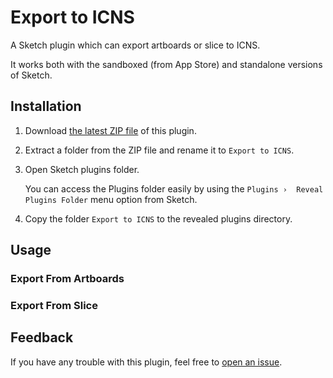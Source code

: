 Export to ICNS
==============

A Sketch plugin which can export artboards or slice to ICNS.

It works both with the sandboxed (from App Store) and standalone versions of Sketch.

Installation
------------

1. Download [the latest ZIP file][1] of this plugin.
2. Extract a folder from the ZIP file and rename it to `Export to ICNS`.
3. Open Sketch plugins folder.
   
   You can access the Plugins folder easily by using the `Plugins › 
   Reveal Plugins Folder` menu option from Sketch.
   
4. Copy the folder `Export to ICNS` to the revealed plugins directory.

Usage
-----

### Export From Artboards

### Export From Slice


Feedback
--------

If you have any trouble with this plugin, feel free to [open an issue][2].

[1]: https://github.com/solicomo/export-to-icns/archive/master.zip
[2]: https://github.com/solicomo/export-to-icns/issues
